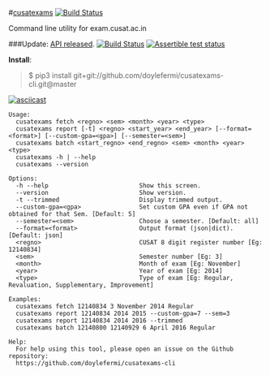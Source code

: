 #[cusatexams](http://cusatexams-doylefermi.rhcloud.com/)  [![Build Status](https://travis-ci.org/doylefermi/cusatexams-cli.svg?branch=master)](https://travis-ci.org/doylefermi/cusatexams-cli)

Command line utility for exam.cusat.ac.in

###Update: [API released](http://cusatexams-doylefermi.rhcloud.com/). [![Build Status](https://travis-ci.org/doylefermi/cusatexams-cli.svg?branch=api)](https://travis-ci.org/doylefermi/cusatexams-cli) [![Assertible test status](https://assertible.com/tests/0da8b3ac-7ce8-49ae-b6ef-5e55631e0e44/status?api_token=qcOpIiGT3XMLKA0B)](https://assertible.com/dashboard#/tests/0da8b3ac-7ce8-49ae-b6ef-5e55631e0e44)

**Install**: 
>$ pip3 install git+git://github.com/doylefermi/cusatexams-cli.git@master

[![asciicast](https://asciinema.org/a/97406.png)](https://asciinema.org/a/97406)
	
	Usage:
	  cusatexams fetch <regno> <sem> <month> <year> <type>
	  cusatexams report [-t] <regno> <start_year> <end_year> [--format=<format>] [--custom-gpa=<gpa>] [--semester=<sem>] 
	  cusatexams batch <start_regno> <end_regno> <sem> <month> <year> <type>
	  cusatexams -h | --help
	  cusatexams --version
	
	Options:
	  -h --help                         Show this screen.
	  --version                         Show version.
	  -t --trimmed                      Display trimmed output.
	  --custom-gpa=<gpa>                Set custom GPA even if GPA not obtained for that Sem. [Default: 5]
	  --semester=<sem>                  Choose a semester. [Default: all]
	  --format=<format>                 Output format (json|dict). [Default: json]
	  <regno>                           CUSAT 8 digit register number [Eg: 12140834]
	  <sem>                             Semester number [Eg: 3]
	  <month>                           Month of exam [Eg: November]
	  <year>                            Year of exam [Eg: 2014]
	  <type>                            Type of exam [Eg: Regular, Revaluation, Supplementary, Improvement]
	
	Examples:
	  cusatexams fetch 12140834 3 November 2014 Regular
	  cusatexams report 12140834 2014 2015 --custom-gpa=7 --sem=3
	  cusatexams report 12140834 2014 2016 --trimmed
	  cusatexams batch 12140800 12140929 6 April 2016 Regular
	
	Help:
	  For help using this tool, please open an issue on the Github repository:
	  https://github.com/doylefermi/cusatexams-cli
